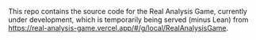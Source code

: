 This repo contains the source code for the Real Analysis Game, currently under development, which is temporarily being served (minus Lean) from https://real-analysis-game.vercel.app/#/g/local/RealAnalysisGame.
